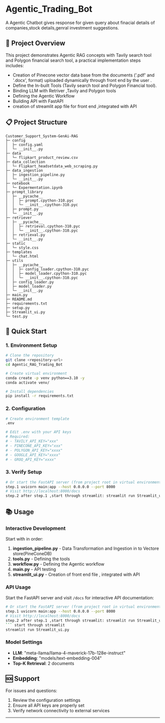 # Agentic_Trading_Bot

A Agentic Chatbot  gives response for given query about finacial details of companies,stock details,genral investment suggestions.
## 🎯 Project Overview

This project demonstrates Agentic RAG concepts with Tavily search tool and Polygon financial search tool, a practical implementation steps includes:
- Creation of Pinecone vector data base from the  documents ('.pdf' and '.docx', format) uploaded dynamically through front end by the user .
- Define the In-built Tools (Tavily search tool and Polygon Financial tool).
- Binding LLM with Retriver ,Tavily and Polygon tools
- Defining the Agentic Workflow
- Building API with FastAPI 
- creation of streamlit app file for front end ,integrated with API





## 📋 Project Structure

```
Customer_Support_System-GenAi-RAG           
├─ config                                   
│  ├─ config.yaml                           
│  └─ __init__.py                           
├─ data                                     
│  └─ flipkart_product_review.csv           
├─ data_collection                          
│  └─ Flipkart_headsetdata_web_scraping.py  
├─ data_ingestion                           
│  ├─ ingestion_pipeline.py                 
│  └─ __init__.py                           
├─ notebook                                 
│  └─ Expermentation.ipynb                  
├─ prompt_library                           
│  ├─ __pycache__                           
│  │  ├─ prompt.cpython-310.pyc             
│  │  └─ __init__.cpython-310.pyc           
│  ├─ prompt.py                             
│  └─ __init__.py                           
├─ retriever                                
│  ├─ __pycache__                           
│  │  ├─ retrieval.cpython-310.pyc          
│  │  └─ __init__.cpython-310.pyc           
│  ├─ retrieval.py                          
│  └─ __init__.py                           
├─ static                                   
│  └─ style.css                             
├─ templates                                
│  └─ chat.html                             
├─ utils                                    
│  ├─ __pycache__                           
│  │  ├─ config_loader.cpython-310.pyc      
│  │  ├─ model_loader.cpython-310.pyc       
│  │  └─ __init__.cpython-310.pyc           
│  ├─ config_loader.py                      
│  ├─ model_loader.py                       
│  └─ __init__.py                           
├─ main.py                                  
├─ README.md                                
├─ requirements.txt                         
├─ setup.py                                 
├─ Streamlit_ui.py                          
└─ test.py                                  

```

## 🚀 Quick Start

### 1. Environment Setup

```bash
# Clone the repository
git clone <repository-url>
cd Agentic_RAG_Trading_Bot

# Create virtual environment
conda create -p venv python==3.10 -y
conda activate venv/ 

# Install dependencies
pip install -r requirements.txt
```

### 2. Configuration

```bash
# Create environment template
.env

# Edit .env with your API keys
# Required:
# - TAVILY_API_KEY="xxx"
# - PINECONE_API_KEY="xxx"
# - POLYGON_API_KEY="xxxx"
# - GOOGLE_API_KEY="xxxx"
# - GROQ_API_KEY="xxxx"
```

### 3. Verify Setup

```bash
# Or start the FastAPI server (from project root in virtual environment)
step.1 uvicorn main:app --host 0.0.0.0 --port 8000
# Visit http://localhost:8000/docs
step.2 after step.1 ,start through streamlit: streamlit run Streamlit_ui.py
```

## 📚 Usage

### Interactive Development
Start with in order:
1. **ingestion_pipeline.py** - Data Transformation and Ingestion in to Vectore store(PineConeDB)
2. **tools.py** - Defining the tools
3. **workflow.py** - Defining the Agentic workflow
4. **main.py** - API testing
4. **streamlit_ui.py** - Creation of front end file , integrated with API


### API Usage
Start the FastAPI server and visit `/docs` for interactive API documentation:

```bash
# Or start the FastAPI server (from project root in virtual environment)
step.1 uvicorn main:app --host 0.0.0.0 --port 8000
# Visit http://localhost:8000/docs
step.2 after step.1 ,start through streamlit: streamlit run Streamlit_ui.py
``` start through streamlit 
streamlit run Streamlit_ui.py
```

### Model Settings
- **LLM**: "meta-llama/llama-4-maverick-17b-128e-instruct"
- **Embedding**: "models/text-embedding-004"
- **Top-K Retrieval**: 2 documents



## 🆘 Support

For issues and questions:
1. Review the configuration settings
2. Ensure all API keys are properly set
3. Verify network connectivity to external services

---


